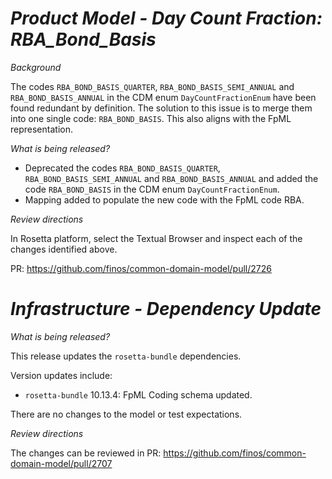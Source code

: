 # _Product Model - Day Count Fraction: RBA_Bond_Basis_

_Background_

The codes `RBA_BOND_BASIS_QUARTER`, `RBA_BOND_BASIS_SEMI_ANNUAL` and `RBA_BOND_BASIS_ANNUAL` in the CDM enum `DayCountFractionEnum` have been found redundant by definition. The solution to this issue is to merge them into one single code: `RBA_BOND_BASIS`. This also aligns with the FpML representation.

_What is being released?_

   - Deprecated the codes `RBA_BOND_BASIS_QUARTER`, `RBA_BOND_BASIS_SEMI_ANNUAL` and `RBA_BOND_BASIS_ANNUAL` and added the code `RBA_BOND_BASIS` in the CDM enum `DayCountFractionEnum`. 
   - Mapping added to populate the new code with the FpML code RBA.

_Review directions_

In Rosetta platform, select the Textual Browser and inspect each of the changes identified above.

PR: https://github.com/finos/common-domain-model/pull/2726

# _Infrastructure - Dependency Update_

_What is being released?_

This release updates the `rosetta-bundle` dependencies.

Version updates include:
- `rosetta-bundle` 10.13.4: FpML Coding schema updated.

There are no changes to the model or test expectations.

_Review directions_

The changes can be reviewed in PR: https://github.com/finos/common-domain-model/pull/2707
